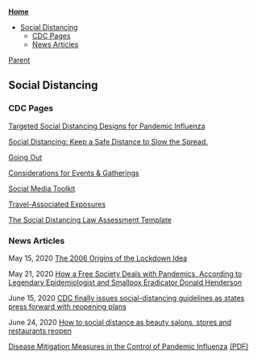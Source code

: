 <!-- START doctoc generated TOC please keep comment here to allow auto update -->
<!-- DON'T EDIT THIS SECTION, INSTEAD RE-RUN doctoc TO UPDATE -->
**[Home](#pages/blog/cv19/index)**

- [Social Distancing](#social-distancing)
  - [CDC Pages](#cdc-pages)
  - [News Articles](#news-articles)

<!-- END doctoc generated TOC please keep comment here to allow auto update -->

[Parent](#pages/blog/cv19/index)

## Social Distancing


### CDC Pages

[Targeted Social Distancing Designs for Pandemic Influenza](https://wwwnc.cdc.gov/eid/article/12/11/06-0255_article)

[Social Distancing: Keep a Safe Distance to Slow the Spread.](https://www.cdc.gov/coronavirus/2019-ncov/prevent-getting-sick/social-distancing.html)

[Going Out](https://www.cdc.gov/coronavirus/2019-ncov/daily-life-coping/going-out.html?CDC_AA_refVal=https%3A%2F%2Fwww.cdc.gov%2Fcoronavirus%2F2019-ncov%2Fdaily-life-coping%2Factivities.html)

[Considerations for Events & Gatherings](https://www.cdc.gov/coronavirus/2019-ncov/community/large-events/considerations-for-events-gatherings.html)

[Social Media Toolkit](https://www.cdc.gov/coronavirus/2019-ncov/communication/social-media-toolkit.html)

[Travel-Associated Exposures](https://www.cdc.gov/coronavirus/2019-ncov/php/risk-assessment.html)

[The Social Distancing Law Assessment Template](https://www.cdc.gov/phlp/publications/social_distancing.html)


### News Articles

May 15, 2020
[The 2006 Origins of the Lockdown Idea](https://www.aier.org/article/the-2006-origins-of-the-lockdown-idea/)

May 21, 2020
[How a Free Society Deals with Pandemics, According to Legendary Epidemiologist and Smallpox Eradicator Donald Henderson](https://www.aier.org/article/how-a-free-society-deals-with-pandemics-according-to-legendary-epidemiologist-and-smallpox-eradicator-donald-henderson/)

June 15, 2020
[CDC finally issues social-distancing guidelines as states press forward with reopening plans](https://www.marketwatch.com/story/cdc-finally-issues-social-distancing-guidelines-as-states-press-forward-with-reopening-plans-2020-06-12)

June 24, 2020
[How to social distance as beauty salons, stores and restaurants reopen](https://www.cnet.com/health/social-distancing-how-to-do-it-who-should-do-it-and-for-how-long/)



[Disease Mitigation Measures in the Control of Pandemic Influenza](http://www.upmc-biosecurity.org/website/resources/publications/2006/2006-09-15-diseasemitigationcontrolpandemicflu.html) [(PDF)](https://www.aier.org/wp-content/uploads/2020/05/10.1.1.552.1109.pdf)
